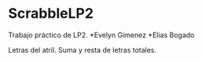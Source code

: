 # ScrabbleLP2
Trabajo práctico de LP2. 
*Evelyn Gimenez
*Elias Bogado

Letras del atril. Suma y resta de letras totales.
